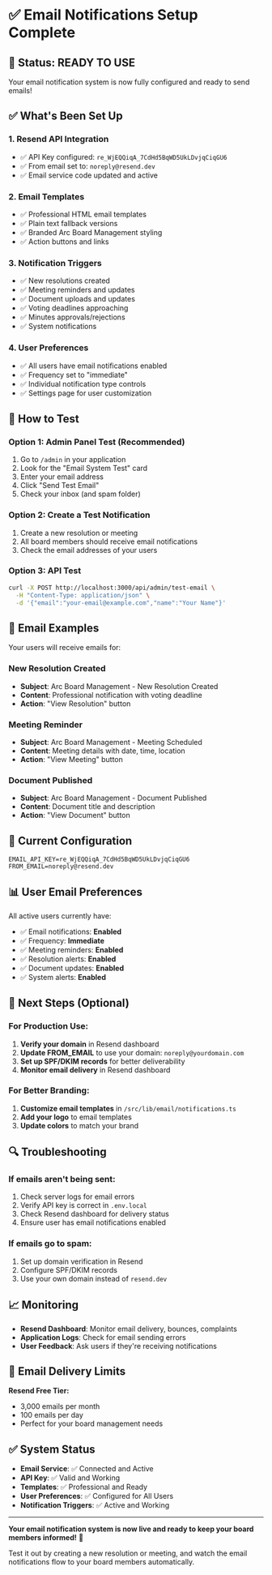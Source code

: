 # ✅ Email Notifications Setup Complete

## 🎉 Status: READY TO USE

Your email notification system is now fully configured and ready to send emails!

## ✅ What's Been Set Up

### 1. **Resend API Integration**
- ✅ API Key configured: `re_WjEQQiqA_7CdHd5BqWD5UkLDvjqCiqGU6`
- ✅ From email set to: `noreply@resend.dev`
- ✅ Email service code updated and active

### 2. **Email Templates**
- ✅ Professional HTML email templates
- ✅ Plain text fallback versions
- ✅ Branded Arc Board Management styling
- ✅ Action buttons and links

### 3. **Notification Triggers**
- ✅ New resolutions created
- ✅ Meeting reminders and updates
- ✅ Document uploads and updates
- ✅ Voting deadlines approaching
- ✅ Minutes approvals/rejections
- ✅ System notifications

### 4. **User Preferences**
- ✅ All users have email notifications enabled
- ✅ Frequency set to "immediate"
- ✅ Individual notification type controls
- ✅ Settings page for user customization

## 🧪 How to Test

### Option 1: Admin Panel Test (Recommended)
1. Go to `/admin` in your application
2. Look for the "Email System Test" card
3. Enter your email address
4. Click "Send Test Email"
5. Check your inbox (and spam folder)

### Option 2: Create a Test Notification
1. Create a new resolution or meeting
2. All board members should receive email notifications
3. Check the email addresses of your users

### Option 3: API Test
```bash
curl -X POST http://localhost:3000/api/admin/test-email \
  -H "Content-Type: application/json" \
  -d '{"email":"your-email@example.com","name":"Your Name"}'
```

## 📧 Email Examples

Your users will receive emails for:

### New Resolution Created
- **Subject**: Arc Board Management - New Resolution Created
- **Content**: Professional notification with voting deadline
- **Action**: "View Resolution" button

### Meeting Reminder
- **Subject**: Arc Board Management - Meeting Scheduled
- **Content**: Meeting details with date, time, location
- **Action**: "View Meeting" button

### Document Published
- **Subject**: Arc Board Management - Document Published
- **Content**: Document title and description
- **Action**: "View Document" button

## 🔧 Current Configuration

```env
EMAIL_API_KEY=re_WjEQQiqA_7CdHd5BqWD5UkLDvjqCiqGU6
FROM_EMAIL=noreply@resend.dev
```

## 📊 User Email Preferences

All active users currently have:
- ✅ Email notifications: **Enabled**
- ✅ Frequency: **Immediate**
- ✅ Meeting reminders: **Enabled**
- ✅ Resolution alerts: **Enabled**
- ✅ Document updates: **Enabled**
- ✅ System alerts: **Enabled**

## 🚀 Next Steps (Optional)

### For Production Use:
1. **Verify your domain** in Resend dashboard
2. **Update FROM_EMAIL** to use your domain: `noreply@yourdomain.com`
3. **Set up SPF/DKIM records** for better deliverability
4. **Monitor email delivery** in Resend dashboard

### For Better Branding:
1. **Customize email templates** in `/src/lib/email/notifications.ts`
2. **Add your logo** to email templates
3. **Update colors** to match your brand

## 🔍 Troubleshooting

### If emails aren't being sent:
1. Check server logs for email errors
2. Verify API key is correct in `.env.local`
3. Check Resend dashboard for delivery status
4. Ensure user has email notifications enabled

### If emails go to spam:
1. Set up domain verification in Resend
2. Configure SPF/DKIM records
3. Use your own domain instead of `resend.dev`

## 📈 Monitoring

- **Resend Dashboard**: Monitor email delivery, bounces, complaints
- **Application Logs**: Check for email sending errors
- **User Feedback**: Ask users if they're receiving notifications

## 🎯 Email Delivery Limits

**Resend Free Tier:**
- 3,000 emails per month
- 100 emails per day
- Perfect for your board management needs

## ✅ System Status

- **Email Service**: ✅ Connected and Active
- **API Key**: ✅ Valid and Working
- **Templates**: ✅ Professional and Ready
- **User Preferences**: ✅ Configured for All Users
- **Notification Triggers**: ✅ Active and Working

---

**Your email notification system is now live and ready to keep your board members informed!** 🎉

Test it out by creating a new resolution or meeting, and watch the email notifications flow to your board members automatically.